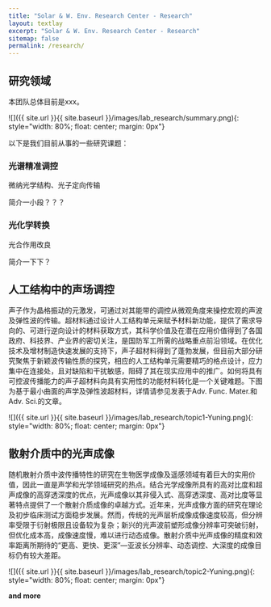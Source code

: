 ```yaml
---
title: "Solar & W. Env. Research Center - Research"
layout: textlay
excerpt: "Solar & W. Env. Research Center - Research"
sitemap: false
permalink: /research/
---
```


## 研究领域

本团队总体目前是xxx。

![]({{ site.url }}{{ site.baseurl }}/images/lab_research/summary.png){: style="width: 80%; float: center; margin: 0px"}


以下是我们目前从事的一些研究课题：

### 光谱精准调控
微纳光学结构、光子定向传输

简介一小段？？？

### 光化学转换
光合作用改良

简介一下下？

## 人工结构中的声场调控
声子作为晶格振动的元激发，可通过对其能带的调控从微观角度来操控宏观的声波及弹性波的传输。超材料通过设计人工结构单元来赋予材料新功能，提供了需求导向的、可进行逆向设计的材料获取方式，其科学价值及在潜在应用价值得到了各国政府、科技界、产业界的密切关注，是国防军工所需的战略重点前沿领域。在优化技术及增材制造快速发展的支持下，声子超材料得到了蓬勃发展，但目前大部分研究聚焦于新颖波传输性质的探究，相应的人工结构单元需要精巧的格点设计，应力集中在连接处，且对缺陷和干扰敏感，阻碍了其在现实应用中的推广。如何将具有可控波传播能力的声子超材料向具有实用性的功能材料转化是一个关键难题。下图为基于最小曲面的声学及弹性波超材料，详情请参见发表于Adv. Func. Mater.和Adv. Sci.的文章。

<!-- ![]({{ site.url }}{{ site.baseurl }}/images/lab_research/topic1-Yuning.png){: style="width: 500px; float: center; margin: 0px  10px"} -->
![]({{ site.url }}{{ site.baseurl }}/images/lab_research/topic1-Yuning.png){: style="width: 80%; float: center; margin: 0px"}

## 散射介质中的光声成像
<!-- ![]({{ site.url }}{{ site.baseurl }}/images/lab_research/topic2-Yuning.png){: style="width: 300px; float: right; margin: 0px 10px"} -->
随机散射介质中波传播特性的研究在生物医学成像及遥感领域有着巨大的实用价值，因此一直是声学和光学领域研究的热点。结合光学成像所具有的高对比度和超声成像的高穿透深度的优点，光声成像以其非侵入式、高穿透深度、高对比度等显著特点提供了一个散射介质成像的卓越方式。近年来，光声成像方面的研究在理论及初步临床测试方面稳步发展。然而，传统的光声层析成像成像速度较高，但分辨率受限于衍射极限且设备较为复杂；新兴的光声波前塑形成像分辨率可突破衍射，但优化成本高，成像速度慢，难以进行动态成像。散射介质中光声成像的精度和效率距离所期待的“更高、更快、更深”—亚波长分辨率、动态调控、大深度的成像目标仍有较大差距。

![]({{ site.url }}{{ site.baseurl }}/images/lab_research/topic2-Yuning.png){: style="width: 80%; float: center; margin: 0px"}


<!-- **Strange Metals.** The strange metal phase might be the most mysterious phase of high-temperature superconductors. Here, the electrical resistivity grows linearly with temperature T in large areas of the phase diagram, with a mean free path that diminishes to a fraction of the interatomic distance. T-linear resistivity is often associated with quantum critical points and marginal-Fermi-liquid physics. In strange metals, the mystery seems to go even further: we deal with something that looks like a quantum critical phase over an extended range of the phase diagram instead of cumulating in a point. There exists no consistent theory for strange metals, leading to more adventurous new approaches including the holographic theories that use insights from gravity to explain strange metals (a recent textbook on this was written by our colleagues at Leiden University, Schalm and Zaanen).
We are part of the 'Strange Metal consortium NL' that includes the groups of Hussey, Golden, van Heumen, Zaanen, Schalm, Stoof and Vandoren.  -->

<!-- **Magnetic fluctuations and electron spin resonance.**
![]({{ site.url }}{{ site.baseurl }}/images/respic/SpinFluc.png){: style="width: 70%; float: center; margin: 10px"}

**Twisted bilayer graphene and other material with super-periodicities.**
We have proposed that artificial super-periodicities can lead to improved superconductivity, both because of increased density of states and because of phase space arguments (see image from our SciPost publication below). Perhaps for different reasons, twisted bilayer graphene has been shown to superconduct! We are investigate this material with the groups of Efetov, Baumberger, and van der Molen.

![]({{ site.url }}{{ site.baseurl }}/images/respic/SciPost.png){: style="width: 70%; float: center; margin: 0px"} -->

**and more**
